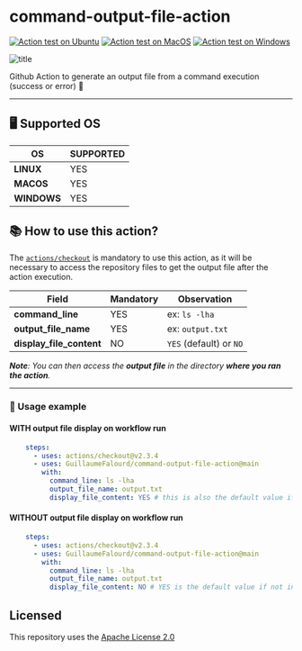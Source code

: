 # command-output-file-action

[![Action test on Ubuntu](https://github.com/GuillaumeFalourd/command-output-file-action/actions/workflows/ubuntu_test_command_output.yml/badge.svg)](https://github.com/GuillaumeFalourd/command-output-file-action/actions/workflows/ubuntu_test_command_output.yml) [![Action test on MacOS](https://github.com/GuillaumeFalourd/command-output-file-action/actions/workflows/macos_test_command_output.yml/badge.svg)](https://github.com/GuillaumeFalourd/command-output-file-action/actions/workflows/macos_test_command_output.yml) [![Action test on Windows](https://github.com/GuillaumeFalourd/command-output-file-action/actions/workflows/windows_test_command_output.yml/badge.svg)](https://github.com/GuillaumeFalourd/command-output-file-action/actions/workflows/windows_test_command_output.yml)

![title](https://user-images.githubusercontent.com/22433243/122457400-fcde6c80-cf84-11eb-8ff3-65264e80c222.png)

Github Action to generate an output file from a command execution (success or error) 📝

* * *

## 🖥 Supported OS

OS | SUPPORTED
---------- | ------------
**LINUX** | YES
**MACOS** | YES
**WINDOWS** | YES

## 📚 How to use this action?

The [`actions/checkout`](https://github.com/actions/checkout) is mandatory to use this action, as it will be necessary to access the repository files to get the output file after the action execution.

Field | Mandatory | Observation
------------ | ------------  | -------------
**command_line** | YES | ex: `ls -lha`
**output_file_name** | YES | ex: `output.txt`
**display_file_content** | NO | `YES` (default) or `NO`

_**Note**: You can then access the **output file** in the directory **where you ran the action**._

 * * *

### 📝 Usage example

#### WITH output file display on workflow run

```yaml
    steps:
      - uses: actions/checkout@v2.3.4
      - uses: GuillaumeFalourd/command-output-file-action@main
        with:
          command_line: ls -lha
          output_file_name: output.txt
          display_file_content: YES # this is also the default value if not informed
```

#### WITHOUT output file display on workflow run

```yaml
    steps:
      - uses: actions/checkout@v2.3.4
      - uses: GuillaumeFalourd/command-output-file-action@main
        with:
          command_line: ls -lha
          output_file_name: output.txt
          display_file_content: NO # YES is the default value if not informed
```

## Licensed

This repository uses the [Apache License 2.0](https://github.com/GuillaumeFalourd/aws-cliaction/blob/main/LICENSE)

